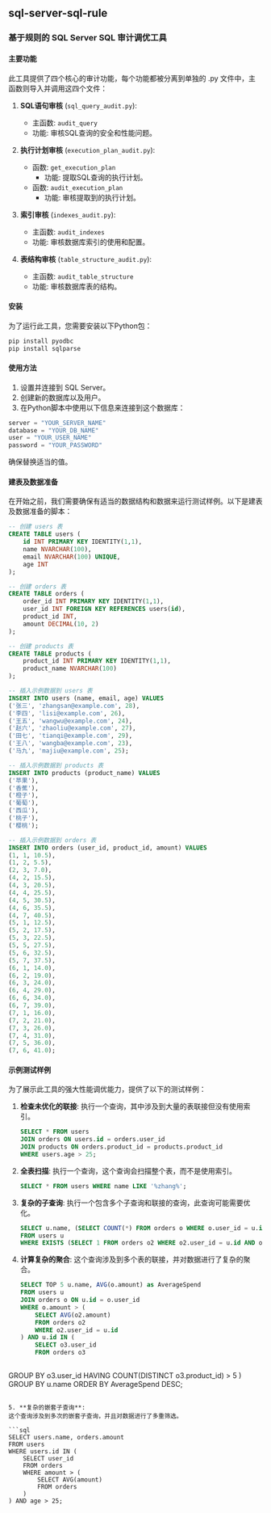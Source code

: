 ## sql-server-sql-rule

### 基于规则的 SQL Server SQL 审计调优工具

#### 主要功能

此工具提供了四个核心的审计功能，每个功能都被分离到单独的 .py 文件中，主函数则导入并调用这四个文件：

1. **SQL语句审核** (`sql_query_audit.py`):
   - 主函数: `audit_query`
   - 功能: 审核SQL查询的安全和性能问题。

2. **执行计划审核** (`execution_plan_audit.py`):
   - 函数: `get_execution_plan`
     - 功能: 提取SQL查询的执行计划。
   - 函数: `audit_execution_plan`
     - 功能: 审核提取到的执行计划。

3. **索引审核** (`indexes_audit.py`):
   - 主函数: `audit_indexes`
   - 功能: 审核数据库索引的使用和配置。

4. **表结构审核** (`table_structure_audit.py`):
   - 主函数: `audit_table_structure`
   - 功能: 审核数据库表的结构。

#### 安装

为了运行此工具，您需要安装以下Python包：

```bash
pip install pyodbc
pip install sqlparse
```

#### 使用方法

1. 设置并连接到 SQL Server。
2. 创建新的数据库以及用户。
3. 在Python脚本中使用以下信息来连接到这个数据库：

```python
server = "YOUR_SERVER_NAME"
database = "YOUR_DB_NAME"
user = "YOUR_USER_NAME"
password = "YOUR_PASSWORD"
```

确保替换适当的值。

#### 建表及数据准备

在开始之前，我们需要确保有适当的数据结构和数据来运行测试样例。以下是建表及数据准备的脚本：

```sql
-- 创建 users 表
CREATE TABLE users (
    id INT PRIMARY KEY IDENTITY(1,1),
    name NVARCHAR(100),
    email NVARCHAR(100) UNIQUE,
    age INT
);

-- 创建 orders 表
CREATE TABLE orders (
    order_id INT PRIMARY KEY IDENTITY(1,1),
    user_id INT FOREIGN KEY REFERENCES users(id),
    product_id INT,
    amount DECIMAL(10, 2)
);

-- 创建 products 表
CREATE TABLE products (
    product_id INT PRIMARY KEY IDENTITY(1,1),
    product_name NVARCHAR(100)
);

-- 插入示例数据到 users 表
INSERT INTO users (name, email, age) VALUES 
('张三', 'zhangsan@example.com', 28),
('李四', 'lisi@example.com', 26),
('王五', 'wangwu@example.com', 24),
('赵六', 'zhaoliu@example.com', 27),
('田七', 'tianqi@example.com', 29),
('王八', 'wangba@example.com', 23),
('马九', 'majiu@example.com', 25);

-- 插入示例数据到 products 表
INSERT INTO products (product_name) VALUES 
('苹果'),
('香蕉'),
('橙子'),
('葡萄'),
('西瓜'),
('桃子'),
('樱桃');

-- 插入示例数据到 orders 表
INSERT INTO orders (user_id, product_id, amount) VALUES 
(1, 1, 10.5),
(1, 2, 5.5),
(2, 3, 7.0),
(4, 2, 15.5),
(4, 3, 20.5),
(4, 4, 25.5),
(4, 5, 30.5),
(4, 6, 35.5),
(4, 7, 40.5),
(5, 1, 12.5),
(5, 2, 17.5),
(5, 3, 22.5),
(5, 5, 27.5),
(5, 6, 32.5),
(5, 7, 37.5),
(6, 1, 14.0),
(6, 2, 19.0),
(6, 3, 24.0),
(6, 4, 29.0),
(6, 6, 34.0),
(6, 7, 39.0),
(7, 1, 16.0),
(7, 2, 21.0),
(7, 3, 26.0),
(7, 4, 31.0),
(7, 5, 36.0),
(7, 6, 41.0);
```

#### 示例测试样例

为了展示此工具的强大性能调优能力，提供了以下的测试样例：

1. **检查未优化的联接**:
   执行一个查询，其中涉及到大量的表联接但没有使用索引。
   
   ```sql
   SELECT * FROM users 
   JOIN orders ON users.id = orders.user_id 
   JOIN products ON orders.product_id = products.product_id 
   WHERE users.age > 25;
   ```

2. **全表扫描**:
   执行一个查询，这个查询会扫描整个表，而不是使用索引。
   
   ```sql
   SELECT * FROM users WHERE name LIKE '%zhang%';
   ```

3. **复杂的子查询**:
   执行一个包含多个子查询和联接的查询，此查询可能需要优化。
   
   ```sql
   SELECT u.name, (SELECT COUNT(*) FROM orders o WHERE o.user_id = u.id) as order_count 
   FROM users u 
   WHERE EXISTS (SELECT 1 FROM orders o2 WHERE o2.user_id = u.id AND o2.amount > 100);
   ```

4. **计算复杂的聚合**:
   这个查询涉及到多个表的联接，并对数据进行了复杂的聚合。
   
   ```sql
   SELECT TOP 5 u.name, AVG(o.amount) as AverageSpend
   FROM users u
   JOIN orders o ON u.id = o.user_id
   WHERE o.amount > (
       SELECT AVG(o2.amount) 
       FROM orders o2 
       WHERE o2.user_id = u.id
   ) AND u.id IN (
       SELECT o3.user_id 
       FROM orders o3 
      

 GROUP BY o3.user_id 
       HAVING COUNT(DISTINCT o3.product_id) > 5
   )
   GROUP BY u.name
   ORDER BY AverageSpend DESC;
   ```

5. **复杂的嵌套子查询**:
   这个查询涉及到多次的嵌套子查询，并且对数据进行了多重筛选。
   
   ```sql
   SELECT users.name, orders.amount
   FROM users
   WHERE users.id IN (
       SELECT user_id 
       FROM orders 
       WHERE amount > (
           SELECT AVG(amount) 
           FROM orders
       )
   ) AND age > 25;
   ```

